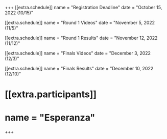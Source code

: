 +++
[[extra.schedule]]
name = "Registration Deadline"
date = "October 15, 2022 (10/15)"

[[extra.schedule]]
name = "Round 1 Videos"
date = "November 5, 2022 (11/5)"

[[extra.schedule]]
name = "Round 1 Results"
date = "November 12, 2022 (11/12)"

[[extra.schedule]]
name = "Finals Videos"
date = "December 3, 2022 (12/3)"

[[extra.schedule]]
name = "Finals Results"
date = "December 10, 2022 (12/10)"

# [[extra.participants]]
# name = "Esperanza"

+++
